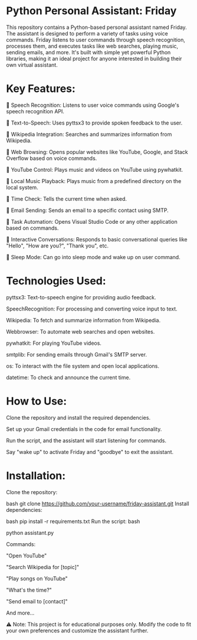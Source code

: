 # Python Personal Assistant: Friday
This repository contains a Python-based personal assistant named Friday. The assistant is designed to perform a variety of tasks using voice commands. Friday listens to user commands through speech recognition, processes them, and executes tasks like web searches, playing music, sending emails, and more. It's built with simple yet powerful Python libraries, making it an ideal project for anyone interested in building their own virtual assistant.

# Key Features:
🔰 Speech Recognition: Listens to user voice commands using Google's speech recognition API.

🔰 Text-to-Speech: Uses pyttsx3 to provide spoken feedback to the user.

🔰 Wikipedia Integration: Searches and summarizes information from Wikipedia.

🔰 Web Browsing: Opens popular websites like YouTube, Google, and Stack Overflow based on voice commands.

🔰 YouTube Control: Plays music and videos on YouTube using pywhatkit.

🔰 Local Music Playback: Plays music from a predefined directory on the local system.

🔰 Time Check: Tells the current time when asked.

🔰 Email Sending: Sends an email to a specific contact using SMTP.

🔰 Task Automation: Opens Visual Studio Code or any other application based on commands.

🔰 Interactive Conversations: Responds to basic conversational queries like "Hello", "How are you?", "Thank you", etc.

🔰 Sleep Mode: Can go into sleep mode and wake up on user command.

# Technologies Used:
pyttsx3: Text-to-speech engine for providing audio feedback.

SpeechRecognition: For processing and converting voice input to text.

Wikipedia: To fetch and summarize information from Wikipedia.

Webbrowser: To automate web searches and open websites.

pywhatkit: For playing YouTube videos.

smtplib: For sending emails through Gmail's SMTP server.

os: To interact with the file system and open local applications.

datetime: To check and announce the current time.

# How to Use:
Clone the repository and install the required dependencies.

Set up your Gmail credentials in the code for email functionality.

Run the script, and the assistant will start listening for commands.

Say "wake up" to activate Friday and "goodbye" to exit the assistant.

# Installation:
Clone the repository:

bash
git clone https://github.com/your-username/friday-assistant.git
Install dependencies:

bash
pip install -r requirements.txt
Run the script:
bash

python assistant.py

Commands:

"Open YouTube"

"Search Wikipedia for [topic]"

"Play songs on YouTube"

"What's the time?"

"Send email to [contact]"

And more...

⚠️ Note: This project is for educational purposes only. Modify the code to fit your own preferences and customize the assistant further.
